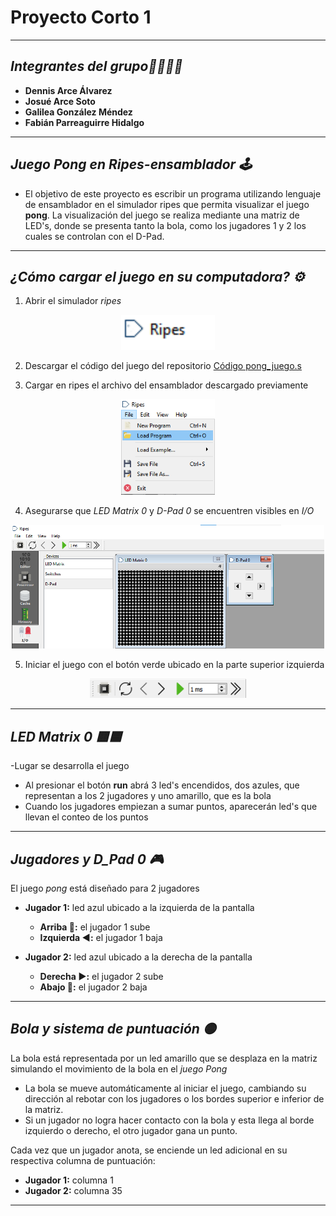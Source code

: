 # Proyecto Corto 1 

---

## *Integrantes del grupo👩‍💻👨‍💻*
- **Dennis Arce Álvarez**
- **Josué Arce Soto**
- **Galilea González Méndez**
- **Fabián Parreaguirre Hidalgo**

---
## *Juego Pong en Ripes-ensamblador 🕹️*

- El objetivo de este proyecto es escribir un programa utilizando lenguaje de ensamblador en el simulador ripes que permita visualizar el juego **pong**. La visualización del juego se realiza mediante una matriz de LED's, donde se presenta tanto la bola, como los jugadores 1 y 2 los cuales se controlan con el D-Pad.

---

## *¿Cómo cargar el juego en su computadora? ⚙️*
1. Abrir el simulador *ripes*
<p align="center">
  <img src="ripes.png" width="150"/>
</p>

2. Descargar el código del juego del repositorio  [Código pong_juego.s](https://github.com/fabianparrea/ProyectoDigitales/blob/main/pong_juego.s)

3. Cargar en ripes el archivo del ensamblador descargado previamente
<p align="center">
  <img src="load.png" width="150"/>
</p>

4. Asegurarse que *LED Matrix 0* y *D-Pad 0* se encuentren visibles en *I/O*
<p align="center">
  <img src="Matrix_dpad.png" width="500"/>
</p>

5. Iniciar el juego con el botón verde ubicado en la parte superior izquierda
<p align="center">
  <img src="run.png" width="250"/>
</p>

---

## *LED Matrix 0 🟨🟦*
-Lugar se desarrolla el juego 
- Al presionar el botón **run** abrá 3 led's encendidos, dos azules, que representan a los 2 jugadores y uno amarillo, que es la bola
- Cuando los jugadores empiezan a sumar puntos, aparecerán led's que llevan el conteo de los puntos 
  
---

## *Jugadores y D_Pad 0 🎮*
El juego *pong* está diseñado para 2 jugadores 
- **Jugador 1:** led azul ubicado a la izquierda de la pantalla
  - **Arriba 🔼:** el jugador 1 sube 
  - **Izquierda ◀️:** el jugador 1 baja

- **Jugador 2:**  led azul ubicado a la derecha de la pantalla
  - **Derecha ▶️:** el jugador 2 sube
  - **Abajo 🔽:** el jugador 2 baja

---

## *Bola y sistema de puntuación 🟡*
La bola está representada por un led amarillo que se desplaza en la matriz simulando el movimiento de la bola en el *juego Pong*
- La bola se mueve automáticamente al iniciar el juego, cambiando su dirección al rebotar con los jugadores o los bordes superior e inferior de la matriz.
- Si un jugador no logra hacer contacto con la bola y esta llega al borde izquierdo o derecho, el otro jugador gana un punto.
  
Cada vez que un jugador anota, se enciende un led adicional en su respectiva columna de puntuación:

- **Jugador 1:** columna 1
- **Jugador 2:** columna 35

---
